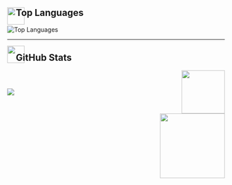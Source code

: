 #

<img src="https://media4.giphy.com/media/v1.Y2lkPTc5MGI3NjExZjB0YjI2OHgxbWx6OXBtM3Y4YXB3NmYzYzRsMjFuaTMzNDdvZjA4OSZlcD12MV9pbnRlcm5hbF9naWZfYnlfaWQmY3Q9cw/aXXmzn3zhSMJkDj6mT/giphy.webp" width="40" align="left" style="display: inline-block; margin-right: -20px;">

## **Top Languages**  

![Top Languages](https://github-readme-stats.vercel.app/api/top-langs/?username=nihilzin&layout=compact&theme=dark&title_color=FFFFFF&text_color=FFFFFF&bg_color=000000)

---

<img src="https://media4.giphy.com/media/v1.Y2lkPTc5MGI3NjExZjB0YjI2OHgxbWx6OXBtM3Y4YXB3NmYzYzRsMjFuaTMzNDdvZjA4OSZlcD12MV9pbnRlcm5hbF9naWZfYnlfaWQmY3Q9cw/aXXmzn3zhSMJkDj6mT/giphy.webp" width="40" align="left" style="display: inline-block; margin-right: -20px;">

## **GitHub Stats**  
<div style="display: flex; align-items: center; justify-content: space-between;">
  <img src="https://github-readme-stats.vercel.app/api?username=nihilzin&show_icons=true&theme=dark&title_color=FFFFFF&icon_color=FFFFFF&text_color=FFFFFF&bg_color=000000">
  <img src="https://media3.giphy.com/media/v1.Y2lkPTc5MGI3NjExeHZudDVqcHowY2I3dmU3Zm11cDlnb3NoNTN0bWN4OTdrbHVlYzd4eiZlcD12MV9pbnRlcm5hbF9naWZfYnlfaWQmY3Q9cw/lCoqCS1QwHxkADjL4l/giphy.webp" width="100" style="margin-left: 10px;">
</div>

<img src="https://media4.giphy.com/media/v1.Y2lkPTc5MGI3NjExNTZoYzRmbHZhMXllNHV1ZDRobnNtNnZ5ZjdpNHY3cjRobzI3dXdrMiZlcD12MV9pbnRlcm5hbF9naWZfYnlfaWQmY3Q9cw/06nwPm6AkTDwpVVbm2/giphy.gif" width="150" align="right">
